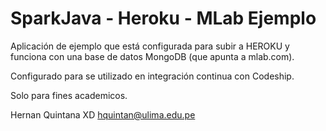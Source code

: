 # SparkJava - Heroku - MLab Ejemplo

Aplicación de ejemplo que está configurada para subir a HEROKU y funciona con una base de datos MongoDB (que apunta a mlab.com).

Configurado para se utilizado en integración continua con Codeship. 

Solo para fines academicos.

Hernan Quintana XD
hquintan@ulima.edu.pe
